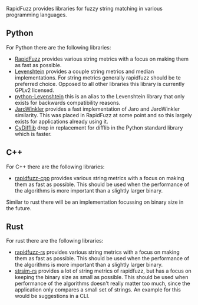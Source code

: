 RapidFuzz provides libraries for fuzzy string matching in various programming languages.

## Python

For Python there are the following libraries:

- [RapidFuzz](https://github.com/rapidfuzz/RapidFuzz) provides various string metrics with a focus on making
  them as fast as possible.
- [Levenshtein](https://github.com/rapidfuzz/Levenshtein) provides a couple string metrics and median implementations.
  For string metrics generally rapidfuzz should be te preferred choice. Opposed to all other libraries this library is
  currently GPLv2 licensed.
- [python-Levenshtein](https://github.com/rapidfuzz/python-Levenshtein) this is an alias to the Levenshtein library that
  only exists for backwards compatibility reasons.
- [JaroWinkler](https://github.com/rapidfuzz/JaroWinkler) provides a fast implementation of Jaro and JaroWinkler similarity.
  This was placed in RapidFuzz at some point and so this largely exists for applications already using it.
- [CyDifflib](https://github.com/rapidfuzz/CyDifflib) drop in replacement for difflib in the Python standard library
  which is faster.

## C++

For C++ there are the following libraries:

- [rapidfuzz-cpp](https://github.com/rapidfuzz/rapidfuzz-cpp) provides various string metrics with a focus on making
  them as fast as possible. This should be used when the performance of the algorithms is more important than
  a slightly larger binary.

Similar to rust there will be an implementation focussing on binary size in the future.

## Rust

For rust there are the following libraries:

- [rapidfuzz-rs](https://github.com/rapidfuzz/rapidfuzz-rs) provides various string metrics with a focus on making
  them as fast as possible. This should be used when the performance of the algorithms is more important than
  a slightly larger binary.
- [strsim-rs](https://github.com/rapidfuzz/strsim-rs) provides a lot of string metrics of rapidfuzz, but has a focus on
  keeping the binary size as small as possible. This should be used when performance of the algorithms doesn't really
  matter too much, since the application only compares a small set of strings. An example for this would be suggestions in
  a CLI.
